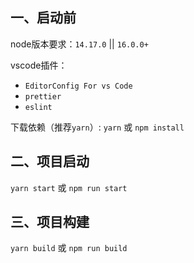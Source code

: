 ## 一、启动前

node版本要求：`14.17.0` || `16.0.0+`

vscode插件：
- `EditorConfig For vs Code`
- `prettier`
- `eslint`

下载依赖（推荐`yarn`）: `yarn` 或 `npm install`

## 二、项目启动

`yarn start` 或 `npm run start`

## 三、项目构建

`yarn build` 或 `npm run build`

